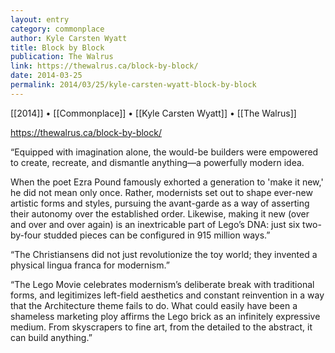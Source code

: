 ```yaml
---
layout: entry
category: commonplace
author: Kyle Carsten Wyatt
title: Block by Block
publication: The Walrus
link: https://thewalrus.ca/block-by-block/
date: 2014-03-25
permalink: 2014/03/25/kyle-carsten-wyatt-block-by-block
---
```


[[2014]] • [[Commonplace]] • [[Kyle Carsten Wyatt]] • [[The Walrus]]

https://thewalrus.ca/block-by-block/

“Equipped with imagination alone, the would-be builders were empowered to create, recreate, and dismantle anything—a powerfully modern idea.

When the poet Ezra Pound famously exhorted a generation to 'make it new,' he did not mean only once. Rather, modernists set out to shape ever-new artistic forms and styles, pursuing the avant-garde as a way of asserting their autonomy over the established order. Likewise, making it new (over and over and over again) is an inextricable part of Lego’s DNA: just six two-by-four studded pieces can be configured in 915 million ways.”

“The Christiansens did not just revolutionize the toy world; they invented a physical lingua franca for modernism.”

“The Lego Movie celebrates modernism’s deliberate break with traditional forms, and legitimizes left-field aesthetics and constant reinvention in a way that the Architecture theme fails to do. What could easily have been a shameless marketing ploy affirms the Lego brick as an infinitely expressive medium. From skyscrapers to fine art, from the detailed to the abstract, it can build anything.”